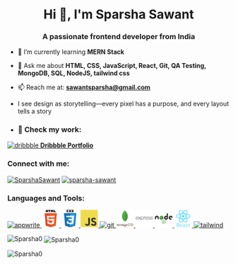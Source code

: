 <h1 align="center">Hi 👋, I'm Sparsha Sawant</h1>
<h3 align="center">A passionate frontend developer from India</h3>

- 🌱 I’m currently learning **MERN Stack**

- 💬 Ask me about **HTML, CSS, JavaScript, React, Git, QA Testing, MongoDB, SQL, NodeJS, tailwind css**

- 📫 Reach me at: **sawantsparsha@gmail.com**

- I see design as storytelling—every pixel has a purpose, and every layout tells a story
- <h3 align="left">🎨 Check my work:</h3>
<p align="left">
  <a href="https://dribbble.com/Sparshaaa" target="_blank">
    <img src="https://cdn.jsdelivr.net/npm/simple-icons@v5/icons/dribbble.svg" alt="dribbble" height="30" width="40" />
    <strong>Dribbble Portfolio</strong>
  </a>
</p>



<h3 align="left">Connect with me:</h3>
<p align="left">
<a href="https://twitter.com/SparshaSawant" target="blank"><img align="center" src="https://raw.githubusercontent.com/rahuldkjain/github-profile-readme-generator/master/src/images/icons/Social/twitter.svg" alt="SparshaSawant" height="30" width="40" /></a>
<a href="www.linkedin.com/in/sparsha-sawant-5aa9b0254" target="blank"><img align="center" src="https://raw.githubusercontent.com/rahuldkjain/github-profile-readme-generator/master/src/images/icons/Social/linked-in-alt.svg" alt="sparsha-sawant" height="30" width="40" /></a>
<!-- <a href="#" target="blank"><img align="center" src="https://upload.wikimedia.org/wikipedia/commons/7/7b/Threads_(app)_logo.svg" alt="SparshaSawant" height="30" width="40" /></a> -->
<!-- <a href="" target="blank"><img align="center" src="https://raw.githubusercontent.com/rahuldkjain/github-profile-readme-generator/master/src/images/icons/Social/instagram.svg" alt="Sparsha0" height="30" width="40" /></a> -->
</p>

<h3 align="left">Languages and Tools:</h3>
<p align="left"> <a href="https://appwrite.io" target="_blank" rel="noreferrer"> <img src="https://www.vectorlogo.zone/logos/appwriteio/appwriteio-icon.svg" alt="appwrite" width="40" height="40"/> </a> <a href="https://www.w3.org/html/" target="_blank" rel="noreferrer"> <img src="https://raw.githubusercontent.com/devicons/devicon/master/icons/html5/html5-original-wordmark.svg" alt="html5" width="40" height="40"/> </a> <a href="https://www.w3schools.com/css/" target="_blank" rel="noreferrer"> <img src="https://raw.githubusercontent.com/devicons/devicon/master/icons/css3/css3-original-wordmark.svg" alt="css3" width="40" height="40"/> </a> <a href="https://developer.mozilla.org/en-US/docs/Web/JavaScript" target="_blank" rel="noreferrer"> <img src="https://raw.githubusercontent.com/devicons/devicon/master/icons/javascript/javascript-original.svg" alt="javascript" width="40" height="40"/> </a> <a href="https://git-scm.com/" target="_blank" rel="noreferrer"> <img src="https://www.vectorlogo.zone/logos/git-scm/git-scm-icon.svg" alt="git" width="40" height="40"/> </a> <a href="https://www.mongodb.com/" target="_blank" rel="noreferrer"> <img src="https://raw.githubusercontent.com/devicons/devicon/master/icons/mongodb/mongodb-original-wordmark.svg" alt="mongodb" width="40" height="40"/> </a> <a href="https://expressjs.com" target="_blank" rel="noreferrer"> <img src="https://raw.githubusercontent.com/devicons/devicon/master/icons/express/express-original-wordmark.svg" alt="express" width="40" height="40"/> </a> <a href="https://nodejs.org" target="_blank" rel="noreferrer"> <img src="https://raw.githubusercontent.com/devicons/devicon/master/icons/nodejs/nodejs-original-wordmark.svg" alt="nodejs" width="40" height="40"/> </a> <a href="https://reactjs.org/" target="_blank" rel="noreferrer"> <img src="https://raw.githubusercontent.com/devicons/devicon/master/icons/react/react-original-wordmark.svg" alt="react" width="40" height="40"/> </a> <a href="https://tailwindcss.com/" target="_blank" rel="noreferrer"> <img src="https://www.vectorlogo.zone/logos/tailwindcss/tailwindcss-icon.svg" alt="tailwind" width="40" height="40"/> </a> </p>

<p><img align="left" src="https://github-readme-stats.vercel.app/api/top-langs?username=Sparsha0&show_icons=true&theme=dark&locale=en&layout=compact" alt="Sparsha0" /></p>

<p>&nbsp;<img align="center" src="https://github-readme-stats.vercel.app/api?username=Sparsha0&show_icons=true&theme=dark&locale=en" alt="Sparsha0" /></p>

<p><img align="center" src="https://github-readme-streak-stats.herokuapp.com/?user=Sparsha0&theme=dark" alt="Sparsha0" /></p>

